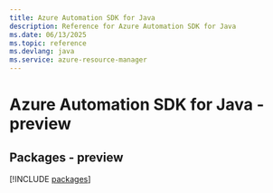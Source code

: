 ```yaml
---
title: Azure Automation SDK for Java
description: Reference for Azure Automation SDK for Java
ms.date: 06/13/2025
ms.topic: reference
ms.devlang: java
ms.service: azure-resource-manager
---
```

# Azure Automation SDK for Java - preview
## Packages - preview
[!INCLUDE [packages](automation-index.md)]